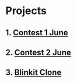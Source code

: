 # Projects

## 1. [Contest 1 June](https://gaurav-singh-panwar.github.io/AccioJob/Contest_1_June/)

## 2. [Contest 2 June](https://gaurav-singh-panwar.github.io/AccioJob/Contest_2_June/)

## 3. [Blinkit Clone](https://gaurav-singh-panwar.github.io/AccioJob/Blinkit_Clone/)


